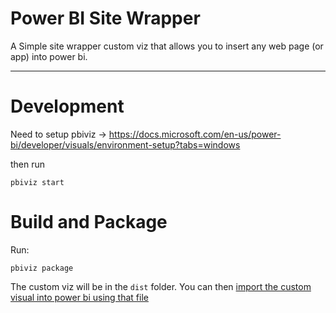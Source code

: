 # Power BI Site Wrapper

A Simple site wrapper custom viz that allows you to insert any web page (or app) into power bi.

---

# Development

Need to setup pbiviz -> https://docs.microsoft.com/en-us/power-bi/developer/visuals/environment-setup?tabs=windows

then run

```
pbiviz start
```

# Build and Package

Run:

```
pbiviz package
```

The custom viz will be in the `dist` folder. You can then [import the custom visual into power bi using that file](https://docs.microsoft.com/en-us/power-bi/developer/visuals/import-visual)​


